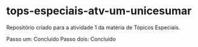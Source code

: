 # tops-especiais-atv-um-unicesumar
Repositório criado para a atividade 1 da matéria de Tópicos Especiais.

Passo um: Concluído
Passo dois: Concluído